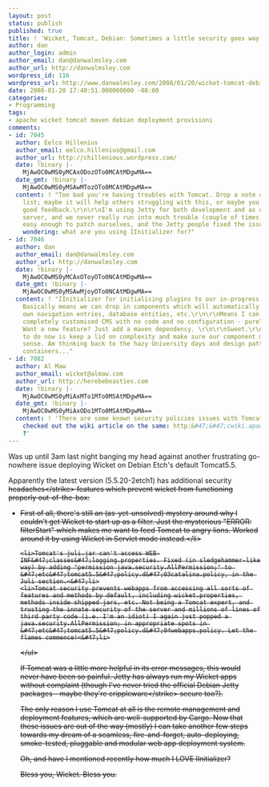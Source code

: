 ```yaml
---
layout: post
status: publish
published: true
title: ! 'Wicket, Tomcat, Debian: Sometimes a little security goes way too far'
author: dan
author_login: admin
author_email: dan@danwalmsley.com
author_url: http://danwalmsley.com
wordpress_id: 116
wordpress_url: http://www.danwalmsley.com/2008/01/20/wicket-tomcat-debian-sometimes-a-little-security-goes-way-too-far/
date: 2008-01-20 17:40:51.000000000 -08:00
categories:
- Programming
tags:
- apache wicket tomcat maven debian deployment provisioni
comments:
- id: 7045
  author: Eelco Hillenius
  author_email: eelco.hillenius@gmail.com
  author_url: http://chillenious.wordpress.com/
  date: !binary |-
    MjAwOC0wMS0yMCAxODozOTo0MCAtMDgwMA==
  date_gmt: !binary |-
    MjAwOC0wMS0yMSAwMTozOTo0MCAtMDgwMA==
  content: ! "Too bad you're having troubles with Tomcat. Drop a note on the user
    list; maybe it will help others struggling with this, or maybe you'll get some
    good feedback.\r\n\r\nI'm using Jetty for both development and as our production
    server, and we never really run into much trouble (couple of times, but it was
    easy enough to patch ourselves, and the Jetty people fixed the issues quick after).\r\n\r\nJust
    wondering: what are you using IInitializer for?"
- id: 7046
  author: dan
  author_email: dan@danwalmsley.com
  author_url: http://danwalmsley.com
  date: !binary |-
    MjAwOC0wMS0yMCAxOToyOTo0NCAtMDgwMA==
  date_gmt: !binary |-
    MjAwOC0wMS0yMSAwMjoyOTo0NCAtMDgwMA==
  content: ! "IInitializer for initialising plugins to our in-progress CMS framework.
    Basically means we can drop in components which will automatically set up their
    own navigation entries, database entities, etc.\r\n\r\nMeans I can construct a
    completely customised CMS with no code and no configuration - purely dependencies.
    Want a new feature? Just add a maven dependency. \r\n\r\nSweet.\r\n\r\nOnly thing
    to do now is keep a lid on complexity and make sure our component model makes
    sense. Am thinking back to the hazy University days and design patterns and IoC
    containers..."
- id: 7082
  author: Al Maw
  author_email: wicket@almaw.com
  author_url: http://herebebeasties.com
  date: !binary |-
    MjAwOC0wMS0yMiAxMTo1MTo0MSAtMDgwMA==
  date_gmt: !binary |-
    MjAwOC0wMS0yMiAxODo1MTo0MSAtMDgwMA==
  content: ! 'There are some known security policies issues with Tomcat. Have you
    checked out the wiki article on the same: http:&#47;&#47;cwiki.apache.org&#47;WICKET&#47;java-security-permissions.html
    ?'
---
```

Was up until 3am last night banging my head against another frustrating go-nowhere issue deploying Wicket on Debian Etch's default Tomcat5.5. 

Apparently the latest version (5.5.20-2etch1) has additional security <strike>headaches<&#47;strike> features which prevent wicket from functioning properly out-of-the-box:
<ul>
	<li>First of all, there's still an (as-yet-unsolved) mystery around why I couldn't get Wicket to start up as a filter. Just the mysterious "ERROR: filterStart" which makes me want to feed Tomcat to angry lions. Worked around it by using Wicket in Servlet mode instead.<&#47;li>

	<li>Tomcat's juli.jar can't access WEB-INF&#47;classes&#47;logging.properties. Fixed (in sledgehammer-like way) by adding "permission java.security.AllPermission;" to &#47;etc&#47;tomcat5.5&#47;policy.d&#47;03catalina.policy, in the Juli section.<&#47;li>
	<li>Tomcat security prevents webapps from accessing all sorts of features and methods by default, including wicket.properties, methods inside shipped jars, etc. Not being a Tomcat expert, and trusting the innate security of the server and millions of lines of third party code (i.e. I'm an idiot) I again just popped a java.security.AllPermission; in appropriate spots in &#47;etc&#47;tomcat5.5&#47;policy.d&#47;04webapps.policy. Let the flames commence!<&#47;li>

<&#47;ul>

If Tomcat was a little more helpful in its error messages, this would never have been so painful. Jetty has always run my Wicket apps without complaint (though I've never tried the official Debian Jetty packages - maybe they're <strike>crippleware<&#47;strike> secure too?).

The only reason I use Tomcat at all is the remote management and deployment features, which are well-supported by Cargo. Now that these issues are out of the way (mostly) I can take another few steps towards my dream of a seamless, fire-and-forget, auto-deploying, smoke-tested, pluggable and modular web app deployment system.

Oh, and have I mentioned recently how much I LOVE IInitializer?

Bless you, Wicket. Bless you.

